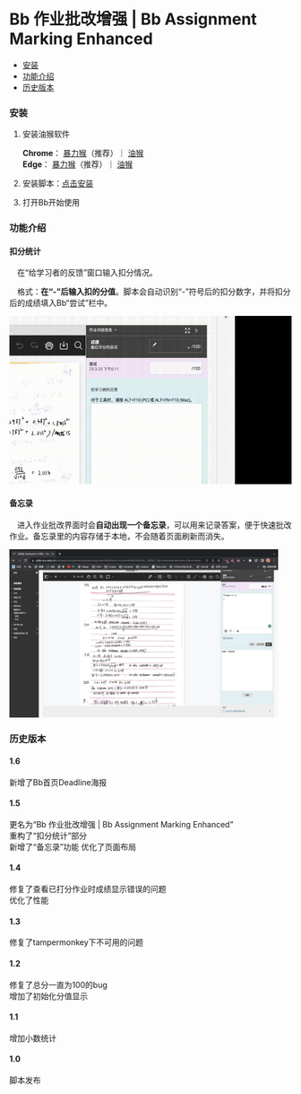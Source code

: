 # Bb 作业批改增强 | Bb Assignment Marking Enhanced
<ul>
  <li><a href="#p1">安装</a></li>
  <li><a href="#p2">功能介绍</a></li>
  <li><a href="#p3">历史版本</a></li>
</ul>


### 安装 <a name="p1"></a>

1. 安装油猴软件

   **Chrome**：
   <a href="https://chrome.google.com/webstore/detail/violentmonkey/jinjaccalgkegednnccohejagnlnfdag?hl=zh-CN" target="_blank">暴力猴</a>（推荐）｜
   <a href="https://chrome.google.com/webstore/detail/tampermonkey/dhdgffkkebhmkfjojejmpbldmpobfkfo?hl=zh-CN" target="_blank">油猴</a>
   <br>
   **Edge**：
   <a href="https://microsoftedge.microsoft.com/addons/detail/%E6%9A%B4%E5%8A%9B%E7%8C%B4/eeagobfjdenkkddmbclomhiblgggliao?hl=zh-CN" target="_blank">暴力猴</a>（推荐）｜
   <a href="https://microsoftedge.microsoft.com/addons/detail/tampermonkey/iikmkjmpaadaobahmlepeloendndfphd" target="_blank">油猴</a>


2. 安装脚本：[点击安装](https://greasyfork.org/zh-CN/scripts/462240-bb%E8%AE%A1%E7%AE%97%E5%88%86%E6%95%B0)

3. 打开Bb开始使用

### 功能介绍 <a name="p2"></a>
#### 扣分统计
&emsp;在“给学习者的反馈”窗口输入扣分情况。

&emsp;格式：**在“-”后输入扣的分值**。脚本会自动识别“-”符号后的扣分数字，并将扣分后的成绩填入Bb“尝试”栏中。

 <img src="demo/demo1.gif" alt="demo1" style="height: 300px;">
 
 
 #### 备忘录
 &emsp;进入作业批改界面时会**自动出现一个备忘录**，可以用来记录答案，便于快速批改作业。备忘录里的内容存储于本地，不会随着页面刷新而消失。
 
 <img src="demo/demo2.png" alt="demo2" style="height: 300px;">


### 历史版本 <a name="p3"></a>
#### 1.6
新增了Bb首页Deadline海报

#### 1.5
更名为“Bb 作业批改增强 | Bb Assignment Marking Enhanced”<br>
重构了“扣分统计”部分<br>
新增了“备忘录”功能
优化了页面布局

#### 1.4
修复了查看已打分作业时成绩显示错误的问题 <br>
优化了性能

#### 1.3
修复了tampermonkey下不可用的问题

#### 1.2
修复了总分一直为100的bug <br>
增加了初始化分值显示

#### 1.1

增加小数统计

#### 1.0

脚本发布


